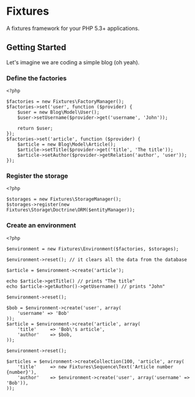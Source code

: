 Fixtures
========

A fixtures framework for your PHP 5.3+ applications.

Getting Started
---------------

Let's imagine we are coding a simple blog (oh yeah).

### Define the factories

    <?php

    $factories = new Fixtures\FactoryManager();
    $factories->set('user', function ($provider) {
        $user = new Blog\Model\User();
        $user->setUsername($provider->get('username', 'John'));

        return $user;
    });
    $factories->set('article', function ($provider) {
        $article = new Blog\Model\Article();
        $article->setTitle($provider->get('title', 'The title'));
        $article->setAuthor($provider->getRelation('author', 'user'));
    });

### Register the storage

    <?php

    $storages = new Fixtures\StorageManager();
    $storages->register(new Fixtures\Storage\Doctrine\ORM($entityManager));

### Create an environment

    <?php

    $environment = new Fixtures\Environment($factories, $storages);

    $environment->reset(); // it clears all the data from the database

    $article = $environment->create('article');

    echo $article->getTitle() // prints "The title"
    echo $article->getAuthor()->getUsername() // prints "John"

    $environment->reset();

    $bob = $environment->create('user', array(
        'username' => 'Bob'
    ));
    $article = $environment->create('article', array(
        'title'     => 'Bob\'s article',
        'author'    => $bob,
    ));

    $environment->reset();

    $articles = $environment->createCollection(100, 'article', array(
        'title'     => new Fixtures\Sequence\Text('Article number {number}'),
        'author'    => $environment->create('user', array('username' => 'Bob')),
    ));
